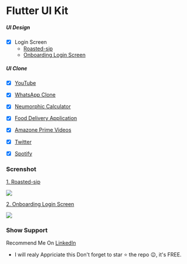 # Flutter UI Kit

##### UI Design

- [x] Login Screen
  - [Roasted-sip](https://github.com/champ96k/Flutter-UI-Kit/tree/master/lib/Login/Roasted)
  - [Onboarding Login Screen](https://github.com/champ96k/Flutter-UI-Kit/tree/master/lib/Login%20Page)



##### UI Clone

- [X]  [YouTube](https://github.com/champ96k/YouTube-Clone-In-Flutter)
- [X]  [WhatsApp Clone](https://github.com/champ96k/WhatsApp--UI-Clone)
- [X]  [Neumorphic Calculator](https://github.com/champ96k/Flutter-Neumorphic-Calculator-UI)
- [X]  [Food Delivery Application](https://github.com/champ96k/Food-Delivery-App-UI)
- [X]  [Amazone Prime Videos](https://github.com/champ96k/prime-videos-Complete-UI)
- [X]  [Twitter](https://github.com/champ96k/twitter-ui-clone-using-flutter)
- [X]  [Spotify](https://github.com/champ96k/Spotify-Clone-in-Flutter)






### Screnshot

[1. Roasted-sip](https://github.com/champ96k/Flutter-UI-Kit/tree/master/lib/Login/Roasted)

![](https://i.imgur.com/Lr0QpYc.png)


[2. Onboarding Login Screen](https://github.com/champ96k/Flutter-UI-Kit/tree/master/lib/Login%20Page)

![](https://cdn.dribbble.com/users/1346977/screenshots/6774711/onboarding.png)




###   Show Support
Recommend Me On [LinkedIn](https://www.linkedin.com/in/tushar-nikam-a29a97131/) 
- I will realy Appriciate this
Don't forget to star ⭐ the repo 😉, it's FREE.
